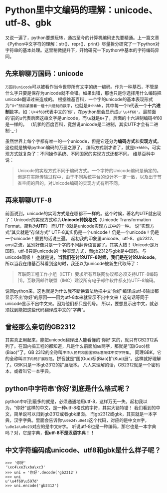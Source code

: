 # Python里中文编码的理解：unicode、utf-8、gbk
又说一遍了，python要想玩转，通古至今的计算机编码史先要精通。上一篇文章《Python中文字符的理解：str()、repr()、print》尽量拆分研究了一下python对字符串的基本处理。这里稍微提升下，开始研究一下python中基本的字符编码异同。
## 先来聊聊万国码：unicode

`万国码unicode`可以被看作当今世界所有文字的统一编码。作为一种基石，不管是什么字只要是保存为unicode就不会错。如果出错，那也只是你选择用什么编码把unicode翻译过来造成的。
根据维基百科，一个字的unicode的基本表现形式为`“U+”然后紧接着一组十六进制的数字`，也就是`U+hhhh`，其中每一个h代表一个**十六进制**数字。如：`U+4f60`代表中文的'你'，在python里会显示成`u'\u4f60'`。最前面的'前的u代表后面这串文字是unicode，而`\u`就是`U+`了，后面的十六进制编码4f60是一样的。
（坑爹的百度百科，竟然说unicode是二进制，其实UTF才会有二进制-_-）

虽然世界上每个字都有唯一的一个unicode，但是它还分为**编码方式**和**实现方式**。这也就是搞晕python编码的万恶之源了。
编码方式刚才讲了，就是`U+hhhh`，可实现方式就复杂了：不同操作系统、不同国家的实现方式还都不同。
维基百科中说：

> Unicode的实现方式不同于编码方式。一个字符的Unicode编码是确定的。但是在实际传输过程中，由于不同系统平台的设计不一定一致，以及出于节省空间的目的，对Unicode编码的实现方式有所不同。
## 再来聊聊UTF-8

前面说到，unicode的实现方式是在哪都不一样的。这个时候，著名的UTF就出现了：Unicode的实现方式称为**Unicode转换格式**（Unicode Transformation Format，简称为**UTF**）
而UTF-8就是unicode实现方式中的一种。
说“实现方式”其实就是“存储方式”
UTF-8其实仍是一个unicode！仍是一个unicode！仍是一个unicode！重要的话说三遍。
起初我的印象里unicode、utf-8、gb2312、ansi之流，区别好像只是一个字的不同翻译语言罢了。其实大错！
Unicode是万国码，utf-8只是unicode的一种实现方式，而gb2312与gbk是中国码，与unicode同级！
也就是说，**当我们在讨论UTF-8时候，我们是在讨论Unicode**。
所以当我在维基百科看到这句时，我还以为unicode被新生代取缔了：

> 互联网工程工作小组（IETF）要求所有互联网协议都必须支持UTF-8编码[1]。互联网邮件联盟（IMC）建议所有电子邮件软件都支持UTF-8编码。

说回python来，这也就是为什么我不断换着法地把中文'你好'编译成utf-8输出都显示不出'你好'的原因——因为utf-8本来就显示不出中文来！这句话等同于unicode显示不出中文来。因为他们都只是代号。
所以，要想显示出中文，就必须找到能把这些代码翻译成中文的“字典”。
## 曾经那么亲切的GB2312

其实真正用起来，能把unicode翻译出人能看懂的'你好'来的，就只有GB2312系列了。在国内搞工程的都知道，凡是什么前面加`GB`两字，那就是“国(Guo)标(Biao)”了。GB 2312的全称叫`中华人民共和国国家标准简体中文字符集`。
同理GBK，它的全称叫`汉字内码扩展规范`。拼音就是“国(Guo)标(Biao)扩(Kuo)展”。这样就好理解了。GBK只是一本gb2312的扩展版本。
凡人来理解的话，GB2312就是一个密码本，或者叫它一本字典。
## python中字符串'你好'到底是什么格式呢？

python中听到最多的就是，必须通通地用utf-8，这样万无一失。起初我以为，"你好"这样的中文，是一种utf-8格式的字符，其实大错特错！
我们看到的中文，简单说可以归到gb2312或者gbk里面。
而gb2312或gbk，其实就是一本字典，汉字字典。里面会告诉你`\u0e24\u0e43`这个代码，对应的是中文`你`字，`\u0e1a\u0e23`对应的是中文`好`字。
听说utf-8也是一种编码，那它也是一本字典吗？对，它是字典，**但utf-8不是汉语字典！！**
## 中文字符编码成unicode、utf8和gbk是什么样子呢？

```
>>> '你好'
'\xc4\xe3\xba\xc3'
>>> uni = '你好'.decode('gb2312')
>>> uni
u'\u4f60\u597d'
>>> uni.encode('gb2312')
```



